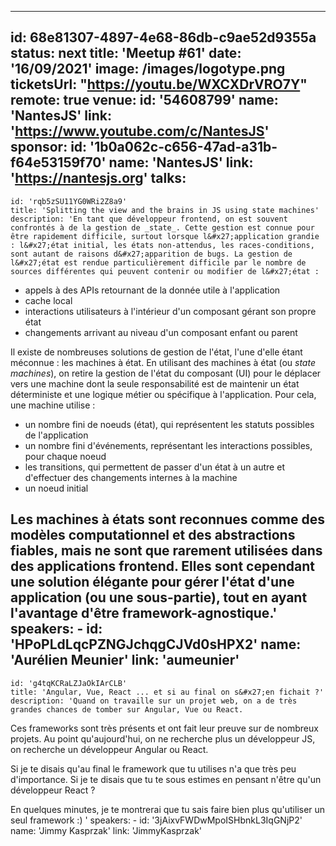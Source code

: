---
id: 68e81307-4897-4e68-86db-c9ae52d9355a
status: next
title: 'Meetup #61'
date: '16/09/2021'
image: /images/logotype.png
ticketsUrl: "https://youtu.be/WXCXDrVRO7Y"
remote: true
venue:
  id: '54608799'
  name: 'NantesJS'
  link: 'https://www.youtube.com/c/NantesJS'
sponsor:
    id: '1b0a062c-c656-47ad-a31b-f64e53159f70'
    name: 'NantesJS'
    link: 'https://nantesjs.org'
talks:
  -
    id: 'rqb5zSU11YG0WRi2Z8a9'
    title: 'Splitting the view and the brains in JS using state machines'
    description: 'En tant que développeur frontend, on est souvent confrontés à de la gestion de _state_. Cette gestion est connue pour être rapidement difficile, surtout lorsque l&#x27;application grandie : l&#x27;état initial, les états non-attendus, les races-conditions, sont autant de raisons d&#x27;apparition de bugs. La gestion de l&#x27;état est rendue particulièrement difficile par le nombre de sources différentes qui peuvent contenir ou modifier de l&#x27;état :

* appels à des APIs retournant de la donnée utile à l&#x27;application
* cache local
* interactions utilisateurs à l&#x27;intérieur d&#x27;un composant gérant son propre état
* changements arrivant au niveau d&#x27;un composant enfant ou parent

Il existe de nombreuses solutions de gestion de l&#x27;état, l&#x27;une d&#x27;elle étant méconnue : les machines à état. En utilisant des machines à état (ou _state machines_), on retire la gestion de l&#x27;état du composant (UI) pour le déplacer vers une machine dont la seule responsabilité est de maintenir un état déterministe et une logique métier ou spécifique à l&#x27;application. Pour cela, une machine utilise :

* un nombre fini de noeuds (état), qui représentent les statuts possibles de l&#x27;application
* un nombre fini d&#x27;événements, représentant les interactions possibles, pour chaque noeud
* les transitions, qui permettent de passer d&#x27;un état à un autre et d&#x27;effectuer des changements internes à la machine
* un noeud initial

Les machines à états sont reconnues comme des modèles computationnel et des abstractions fiables, mais ne sont que rarement utilisées dans des applications frontend. Elles sont cependant une solution élégante pour gérer l&#x27;état d&#x27;une application (ou une sous-partie), tout en ayant l&#x27;avantage d&#x27;être framework-agnostique.'
    speakers:
      -
          id: 'HPoPLdLqcPZNGJchqgCJVd0sHPX2'
          name: 'Aurélien Meunier'
          link: 'aumeunier'
  -
    id: 'g4tqKCRaLZJaOkIArCLB'
    title: 'Angular, Vue, React ... et si au final on s&#x27;en fichait ?'
    description: 'Quand on travaille sur un projet web, on a de très grandes chances de tomber sur Angular, Vue ou React.

Ces frameworks sont très présents et ont fait leur preuve sur de nombreux projets. Au point qu&#x27;aujourd&#x27;hui, on ne recherche plus un développeur JS, on recherche un développeur Angular ou React.

Si je te disais qu&#x27;au final le framework que tu utilises n&#x27;a que très peu d&#x27;importance. 
Si je te disais que tu te sous estimes en pensant n&#x27;être qu&#x27;un développeur React ? 

En quelques minutes, je te montrerai que tu sais faire bien plus qu&#x27;utiliser un seul framework :)
'
    speakers:
      -
          id: '3jAixvFWDwMpoISHbnkL3IqGNjP2'
          name: 'Jimmy Kasprzak'
          link: 'JimmyKasprzak'
